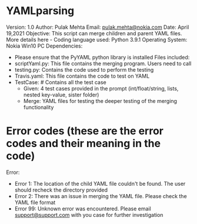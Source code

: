 # YAMLparsing
Version: 1.0
Author: Pulak Mehta
Email: pulak.mehta@nokia.com
Date: April 19,2021
Objective: This script can merge children and parent YAML files. More details here - 
Coding language used: Python 3.9.1
Operating System: Nokia Win10 PC
Dependencies: 
  - Please ensure that the PyYAML python library is installed 
Files included:
  - scriptYaml.py: This file contains the merging program. Users need to call
  - testing.py: Contains the code used to perform the testing
  - Travis.yaml: This file contains the code to test on YAML
  - TestCase: # Contains all the test case
     -  Given: 4 test cases provided in the prompt (int/float/string, lists, nested key-value, sister folder)
     -  Merge: YAML files for testing the deeper testing of the merging functionality
    
  
# Error codes (these are the error codes and their meaning in the code)
Error:
 - Error 1: The location of the child YAML file couldn't be found. The user should recheck the directory provided 
 - Error 2: There was an issue in merging the YAML file. Please check the YAML file format
 - Error 99: Unknown error was encountered. Please email support@support.com with you case for further investigation
